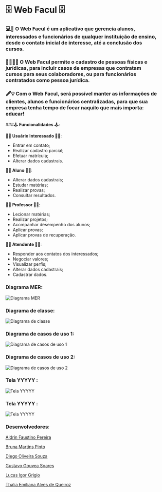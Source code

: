 # :file_cabinet: Web Facul :file_cabinet:

### :computer::iphone: O Web Facul é um aplicativo que gerencia alunos, interessados e funcionários de qualquer instituição de ensino, desde o contato inicial de interesse, até a conclusão dos cursos. 

### :man_student::woman_teacher: O Web Facul permite o cadastro de pessoas físicas e jurídicas, para incluir casos de empresas que contratam cursos para seus colaboradores, ou para funcionários contratados como pessoa jurídica.

### :fountain_pen::bulb: Com o Web Facul, será possível manter as informações de clientes, alunos e funcionários centralizadas, para que sua empresa tenha tempo de focar naquilo que mais importa: educar!


###:joystick: **Funcionalidades** :joystick::

**:raising_hand_woman: Usuário Interessado :raising_hand_woman:**:
- Entrar em contato;
- Realizar cadastro parcial;
- Efetuar matrícula;
- Alterar dados cadastrais.

**:man_student: Aluno :man_student:**: 
- Alterar dados cadastrais;
- Estudar matérias;
- Realizar provas;
- Consultar resultados.



**:teacher: Professor :teacher:**:
- Lecionar matérias;
- Realizar projetos;
- Acompanhar desempenho dos alunos;
- Aplicar provas;
- Aplicar provas de recuperação.

**:office_worker: Atendente :office_worker:**:
- Responder aos contatos dos interessados;
- Negociar valores;
- Visualizar perfis;
- Alterar dados cadastrais;
- Cadastrar dados.


 
### **Diagrama MER**:

![Diagrama MER]()

### **Diagrama de classe**:
![Diagrama de classe]()

### **Diagrama de casos de uso 1**:
![Diagrama de casos de uso 1]()

### **Diagrama de casos de uso 2**:
![Diagrama de casos de uso 2]()

 ### **Tela YYYYY** :
![Tela YYYYY]()

 ### **Tela YYYYY** :
![Tela YYYYY]()






### Desenvolvedores:
[Aldrin Faustino Pereira]()

[Bruna Martins Pinto](https://github.com/Bmpin)

[Diego Oliveira Souza]()

[Gustavo Gouvea Soares]()

[Lucas Igor Grigio]()

[Thalía Emiliana Alves de Queiroz]()